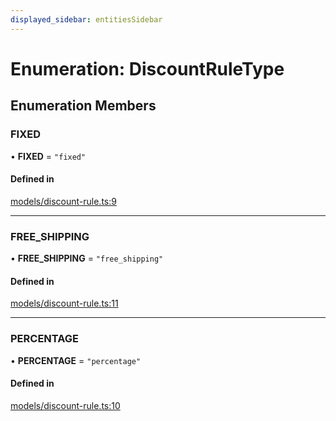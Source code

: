 ```yaml
---
displayed_sidebar: entitiesSidebar
---
```


# Enumeration: DiscountRuleType

## Enumeration Members

### FIXED

• **FIXED** = ``"fixed"``

#### Defined in

[models/discount-rule.ts:9](https://github.com/medusajs/medusa/blob/f7a63f178/packages/medusa/src/models/discount-rule.ts#L9)

___

### FREE\_SHIPPING

• **FREE\_SHIPPING** = ``"free_shipping"``

#### Defined in

[models/discount-rule.ts:11](https://github.com/medusajs/medusa/blob/f7a63f178/packages/medusa/src/models/discount-rule.ts#L11)

___

### PERCENTAGE

• **PERCENTAGE** = ``"percentage"``

#### Defined in

[models/discount-rule.ts:10](https://github.com/medusajs/medusa/blob/f7a63f178/packages/medusa/src/models/discount-rule.ts#L10)
